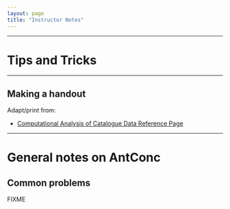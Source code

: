 ```yaml
---
layout: page
title: "Instructor Notes"
---
```


____
# Tips and Tricks

____
## Making a handout

Adapt/print from:  

* [Computational Analysis of Catalogue Data Reference Page](https://cataloguelegacies.github.io/antconc.github.io/reference.html)

____
# General notes on AntConc

## Common problems

FIXME
